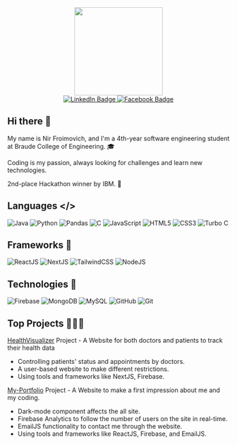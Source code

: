 
<div id="header" align="center">
  <img src="https://media2.giphy.com/media/v1.Y2lkPTc5MGI3NjExemwxYTRoZ2E2YmNmeXBnM2YxbjRldndrcGdjaTJ2cTY0b3JrcGUwNiZlcD12MV9pbnRlcm5hbF9naWZfYnlfaWQmY3Q9cw/wXTlDKOY0dFSfWU5cS/giphy.gif" width="200px">
</div>

<div id="badges" align="center">
  <a href="https://www.linkedin.com/in/nir-froimovich-33156a185/">
    <img src="https://raw.githubusercontent.com/gauravghongde/social-icons/master/SVG/Color/LinkedIN.svg" alt="LinkedIn Badge"/>
  </a>
  <a href="https://www.facebook.com/nir.froimovich/">
  <img src="https://raw.githubusercontent.com/gauravghongde/social-icons/master/SVG/Color/Facebook.svg" alt="Facebook Badge"/>
</a>

</div>

## Hi there 👋

 My name is Nir Froimovich, and I'm a 4th-year software engineering student at Braude College of Engineering. 🎓

 Coding is my passion, always looking for challenges and learn new technologies.

 2nd-place Hackathon winner by IBM. 🥈

## Languages </>
![Java](https://img.shields.io/badge/java-3670A0?style=for-the-badge&logo=eclipse&logoColor=ffdd54)
![Python](https://img.shields.io/badge/python-3670A0?style=for-the-badge&logo=python&logoColor=ffdd54)
![Pandas](https://img.shields.io/badge/Pandas-150458?style=for-the-badge&logo=pandas&logoColor=white)
![C](https://img.shields.io/badge/c-%2300599C.svg?style=for-the-badge&logo=c&logoColor=white)
![JavaScript](https://img.shields.io/badge/javascript-%23323330.svg?style=for-the-badge&logo=javascript&logoColor=%23F7DF1E)
![HTML5](https://img.shields.io/badge/html5-%23E34F26.svg?style=for-the-badge&logo=html5&logoColor=white)
![CSS3](https://img.shields.io/badge/css3-%231572B6.svg?style=for-the-badge&logo=css3&logoColor=white)
![Turbo C](https://img.shields.io/badge/Turbo_C-0071C5?style=for-the-badge&logo=appveyor&logoColor=white)


## Frameworks 🧩
![ReactJS](https://img.shields.io/badge/React-20232A?style=for-the-badge&logo=react&logoColor=61DAFB)
![NextJS](https://img.shields.io/badge/Next.js-000000?style=for-the-badge&logo=nextdotjs&logoColor=white)
![TailwindCSS](https://img.shields.io/badge/Tailwind_CSS-38B2AC?style=for-the-badge&logo=tailwind-css&logoColor=white)
![NodeJS](https://img.shields.io/badge/Node.js-339933?style=for-the-badge&logo=nodedotjs&logoColor=white)

## Technologies 🔧
![Firebase](https://img.shields.io/badge/Firebase-FFCA28?style=for-the-badge&logo=firebase&logoColor=white)
![MongoDB](https://img.shields.io/badge/MongoDB-47A248?style=for-the-badge&logo=mongodb&logoColor=white)
![MySQL](https://img.shields.io/badge/mysql-%2300758F.svg?style=for-the-badge&logo=mysql&logoColor=white)
![GitHub](https://img.shields.io/badge/GitHub-181717?style=for-the-badge&logo=github&logoColor=white)
![Git](https://img.shields.io/badge/Git-F05032?style=for-the-badge&logo=git&logoColor=white)

## Top Projects 🧑🏻‍💻
<a href="https://github.com/CoderxX22/WEB_poject" target="blank">HealthVisualizer</a>
Project - A Website for both doctors and patients to track their health data
- Controlling patients' status and appointments by doctors.
- A user-based website to make different restrictions.
- Using tools and frameworks like NextJS, Firebase.

<a href="https://github.com/CoderxX22/Profoilo" target="blank">My-Portfolio</a>
Project - A Website to make a first impression about me and my coding.
- Dark-mode component affects the all site.
- Firebase Analytics to follow the number of users on the site in real-time.
- EmailJS functionality to contact me through the website.
- Using tools and frameworks like ReactJS, Firebase, and EmailJS.

